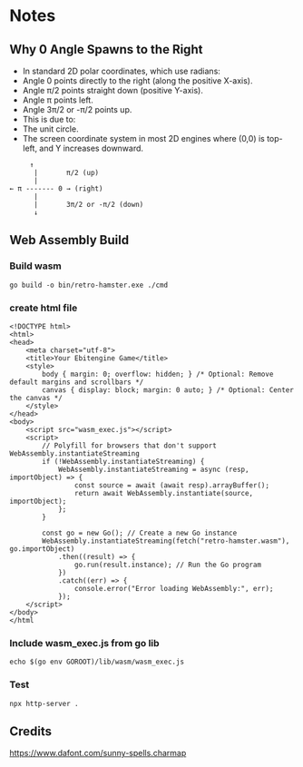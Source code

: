 # Notes

## Why 0 Angle Spawns to the Right

- In standard 2D polar coordinates, which use radians:
- Angle 0 points directly to the right (along the positive X-axis).
- Angle π/2 points straight down (positive Y-axis).
- Angle π points left.
- Angle 3π/2 or -π/2 points up.
- This is due to:
- The unit circle.
- The screen coordinate system in most 2D engines where (0,0) is top-left, and Y increases downward.

```
     ↑
      |       π/2 (up)
      |
← π ------- 0 → (right)
      |
      |       3π/2 or -π/2 (down)
      ↓
```

## Web Assembly Build

### Build wasm 

```
go build -o bin/retro-hamster.exe ./cmd
```

### create html file

```
<!DOCTYPE html>
<html>
<head>
    <meta charset="utf-8">
    <title>Your Ebitengine Game</title>
    <style>
        body { margin: 0; overflow: hidden; } /* Optional: Remove default margins and scrollbars */
        canvas { display: block; margin: 0 auto; } /* Optional: Center the canvas */
    </style>
</head>
<body>
    <script src="wasm_exec.js"></script>
    <script>
        // Polyfill for browsers that don't support WebAssembly.instantiateStreaming
        if (!WebAssembly.instantiateStreaming) {
            WebAssembly.instantiateStreaming = async (resp, importObject) => {
                const source = await (await resp).arrayBuffer();
                return await WebAssembly.instantiate(source, importObject);
            };
        }

        const go = new Go(); // Create a new Go instance
        WebAssembly.instantiateStreaming(fetch("retro-hamster.wasm"), go.importObject)
            .then((result) => {
                go.run(result.instance); // Run the Go program
            })
            .catch((err) => {
                console.error("Error loading WebAssembly:", err);
            });
    </script>
</body>
</html
```

### Include wasm_exec.js from go lib

```
echo $(go env GOROOT)/lib/wasm/wasm_exec.js
```


### Test
```
npx http-server .
```



## Credits

https://www.dafont.com/sunny-spells.charmap